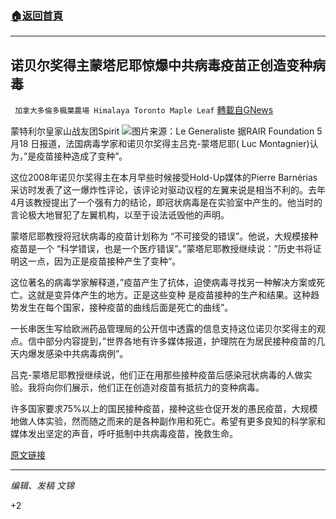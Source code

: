 ###  [:house:返回首頁](https://github.com/ourhimalayas/txt)
---

## 诺贝尔奖得主蒙塔尼耶惊爆中共病毒疫苗正创造变种病毒
` 加拿大多倫多楓葉農場 Himalaya Toronto Maple Leaf` [轉載自GNews](https://gnews.org/zh-hans/1262554/)

蒙特利尔皇家山战友团Spirit
![]()![](https://gnews-media-offload.s3.amazonaws.com/wp-content/uploads/2021/05/21134035/hjkb.jpg)图片来源：Le Generaliste
据RAIR Foundation 5月18 日报道，法国病毒学家和诺贝尔奖得主吕克-蒙塔尼耶( Luc Montagnier)认为，”是疫苗接种造成了变种”。

这位2008年诺贝尔奖得主在本月早些时候接受Hold-Up媒体的Pierre Barnérias采访时发表了这一爆炸性评论，该评论对驱动议程的左翼来说是相当不利的。去年4月该教授提出了一个强有力的结论，即冠状病毒是在实验室中产生的。他当时的言论极大地冒犯了左翼机构，以至于设法诋毁他的声明。

蒙塔尼耶教授将冠状病毒的疫苗计划称为 “不可接受的错误”。他说，大规模接种疫苗是一个 “科学错误，也是一个医疗错误”。”蒙塔尼耶教授继续说：”历史书将证明这一点，因为正是疫苗接种产生了变种“。

这位著名的病毒学家解释道，”疫苗产生了抗体，迫使病毒寻找另一种解决方案或死亡。这就是变异体产生的地方。正是这些变种 是疫苗接种的生产和结果。这种趋势发生在每个国家，接种疫苗的曲线后面是死亡的曲线”。

一长串医生写给欧洲药品管理局的公开信中透露的信息支持这位诺贝尔奖得主的观点。信中部分内容提到，”世界各地有许多媒体报道，护理院在为居民接种疫苗的几天内爆发感染中共病毒病例”。

吕克-蒙塔尼耶教授继续说，他们正在用那些接种疫苗后感染冠状病毒的人做实验。我将向你们展示，他们正在创造对疫苗有抵抗力的变种病毒。

许多国家要求75%以上的国民接种疫苗，接种这些仓促开发的愚民疫苗，大规模地做人体实验，然而随之而来的是各种副作用和死亡。希望有更多良知的科学家和媒体发出坚定的声音，呼吁抵制中共病毒疫苗，挽救生命。

[原文链接](https://rairfoundation.com/bombshell-nobel-prize-winner-reveals-covid-vaccine-is-creating-variants/)

* * *

*编辑、发稿 文锦*

+2
